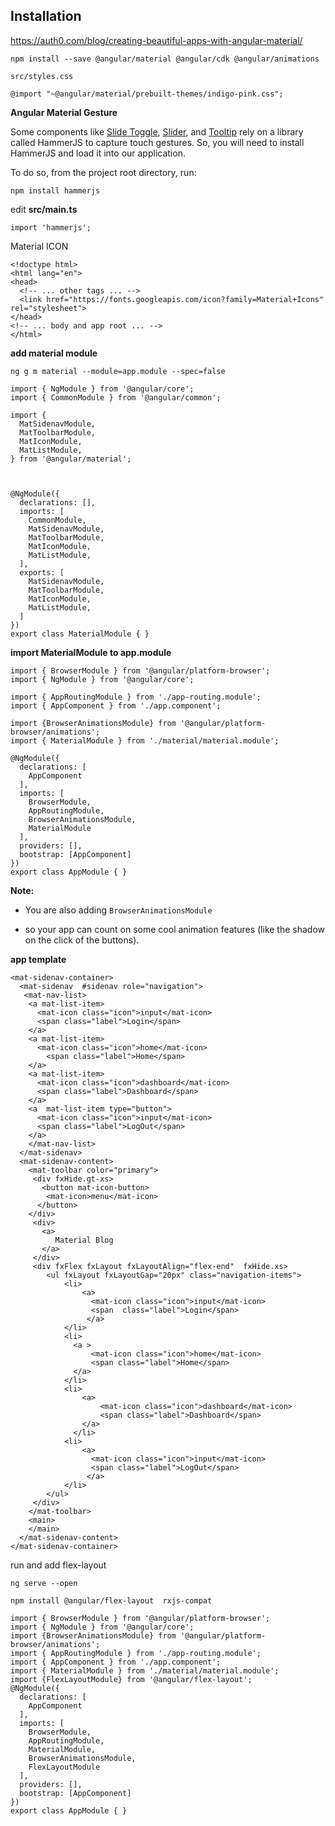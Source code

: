## Installation

https://auth0.com/blog/creating-beautiful-apps-with-angular-material/

```
npm install --save @angular/material @angular/cdk @angular/animations
```

`src/styles.css`

```
@import "~@angular/material/prebuilt-themes/indigo-pink.css";
```

**Angular Material Gesture**

Some components like [Slide Toggle](https://material.angular.io/components/slide-toggle/overview), [Slider](https://material.angular.io/components/slider/overview), and [Tooltip](https://material.angular.io/components/tooltip/overview) rely on a library called HammerJS to capture touch gestures. So, you will need to install HammerJS and load it into our application.

To do so, from the project root directory, run:

```
npm install hammerjs
```

edit  **src/main.ts**

```
import 'hammerjs';
```

Material ICON

```
<!doctype html>
<html lang="en">
<head>
  <!-- ... other tags ... -->
  <link href="https://fonts.googleapis.com/icon?family=Material+Icons" rel="stylesheet">
</head>
<!-- ... body and app root ... -->
</html>
```

**add material module**

```
ng g m material --module=app.module --spec=false
```

```
import { NgModule } from '@angular/core';
import { CommonModule } from '@angular/common';

import {
  MatSidenavModule,
  MatToolbarModule,
  MatIconModule,
  MatListModule,
} from '@angular/material';



@NgModule({
  declarations: [],
  imports: [
    CommonModule,
    MatSidenavModule,
    MatToolbarModule,
    MatIconModule,
    MatListModule,    
  ],
  exports: [
    MatSidenavModule,
    MatToolbarModule,
    MatIconModule,
    MatListModule,
  ]
})
export class MaterialModule { }
```

**import MaterialModule to app.module**

```
import { BrowserModule } from '@angular/platform-browser';
import { NgModule } from '@angular/core';

import { AppRoutingModule } from './app-routing.module';
import { AppComponent } from './app.component';

import {BrowserAnimationsModule} from '@angular/platform-browser/animations';
import { MaterialModule } from './material/material.module';

@NgModule({
  declarations: [
    AppComponent
  ],
  imports: [
    BrowserModule,
    AppRoutingModule,
    BrowserAnimationsModule,
    MaterialModule
  ],
  providers: [],
  bootstrap: [AppComponent]
})
export class AppModule { }
```

**Note:**

* You are also adding `BrowserAnimationsModule`

* so your app can count on some cool animation features \(like the shadow on the click of the buttons\).

**app template**

```
<mat-sidenav-container>
  <mat-sidenav  #sidenav role="navigation">
   <mat-nav-list>
    <a mat-list-item>
      <mat-icon class="icon">input</mat-icon>
      <span class="label">Login</span>
    </a>
    <a mat-list-item>
      <mat-icon class="icon">home</mat-icon>  
        <span class="label">Home</span>
    </a>
    <a mat-list-item>
      <mat-icon class="icon">dashboard</mat-icon>  
      <span class="label">Dashboard</span>
    </a>
    <a  mat-list-item type="button">
      <mat-icon class="icon">input</mat-icon>
      <span class="label">LogOut</span>
    </a>  
    </mat-nav-list>
  </mat-sidenav>
  <mat-sidenav-content>
    <mat-toolbar color="primary">
     <div fxHide.gt-xs>
       <button mat-icon-button>
        <mat-icon>menu</mat-icon>
      </button>
    </div>
     <div>
       <a>
          Material Blog
       </a>
     </div>
     <div fxFlex fxLayout fxLayoutAlign="flex-end"  fxHide.xs>
        <ul fxLayout fxLayoutGap="20px" class="navigation-items">
            <li>
                <a>
                  <mat-icon class="icon">input</mat-icon>
                  <span  class="label">Login</span>
                 </a>
            </li>
            <li>
              <a >
                  <mat-icon class="icon">home</mat-icon>
                  <span class="label">Home</span>
              </a>
            </li>
            <li>
                <a>
                    <mat-icon class="icon">dashboard</mat-icon>
                    <span class="label">Dashboard</span>
                </a>
              </li>
            <li>
                <a>
                  <mat-icon class="icon">input</mat-icon>
                  <span class="label">LogOut</span>
                 </a>
            </li>
        </ul>
     </div>
    </mat-toolbar>
    <main>
    </main>
  </mat-sidenav-content>
</mat-sidenav-container>
```

run and add flex-layout

```
ng serve --open
```

```
npm install @angular/flex-layout  rxjs-compat
```

```
import { BrowserModule } from '@angular/platform-browser';
import { NgModule } from '@angular/core';
import {BrowserAnimationsModule} from '@angular/platform-browser/animations';
import { AppRoutingModule } from './app-routing.module';
import { AppComponent } from './app.component';
import { MaterialModule } from './material/material.module';
import {FlexLayoutModule} from '@angular/flex-layout';
@NgModule({
  declarations: [
    AppComponent
  ],
  imports: [
    BrowserModule,
    AppRoutingModule,
    MaterialModule,
    BrowserAnimationsModule,
    FlexLayoutModule
  ],
  providers: [],
  bootstrap: [AppComponent]
})
export class AppModule { }
```



